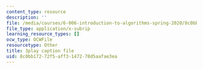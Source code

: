 ```yaml
---
content_type: resource
description: ''
file: /media/courses/6-006-introduction-to-algorithms-spring-2020/8c0bb17272f5aff3147278d5aafae3ea_i9OAOk0CUQE.srt
file_type: application/x-subrip
learning_resource_types: []
ocw_type: OCWFile
resourcetype: Other
title: 3play caption file
uid: 8c0bb172-72f5-aff3-1472-78d5aafae3ea
---
```

